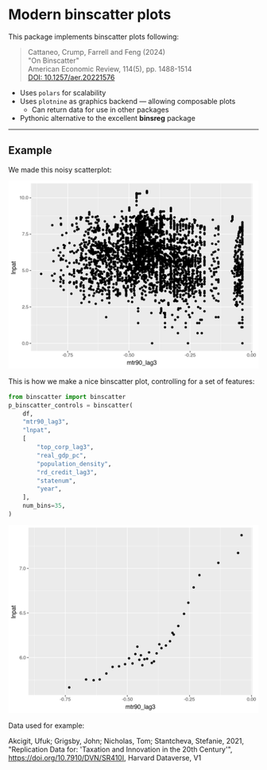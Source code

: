 # Modern binscatter plots

This package implements binscatter plots following:

> Cattaneo, Crump, Farrell and Feng (2024)  
> "On Binscatter"  
> American Economic Review, 114(5), pp. 1488-1514  
> [DOI: 10.1257/aer.20221576](https://doi.org/10.1257/aer.20221576)

- Uses `polars` for scalability  
- Uses `plotnine` as graphics backend — allowing composable plots 
  - Can return data for use in other packages 
- Pythonic alternative to the excellent **binsreg** package

---

## Example

We made this noisy scatterplot:

![Noisy scatterplot](https://github.com/matthiaskaeding/binscatter/blob/images/artifacts/images/scatter.png?raw=true)

This is how we make a nice binscatter plot, controlling for a set of features:

```python
from binscatter import binscatter
p_binscatter_controls = binscatter(
    df,
    "mtr90_lag3",
    "lnpat",
    [
        "top_corp_lag3",
        "real_gdp_pc",
        "population_density",
        "rd_credit_lag3",
        "statenum",
        "year",
    ],
    num_bins=35,
)
```

![Binscatter](https://github.com/matthiaskaeding/binscatter/blob/images/artifacts/images/binscatter_controls.png?raw=true)

Data used for example:

Akcigit, Ufuk; Grigsby, John; Nicholas, Tom; Stantcheva, Stefanie, 2021, "Replication Data for: 'Taxation and Innovation in the 20th Century'", https://doi.org/10.7910/DVN/SR410I, Harvard Dataverse, V1
